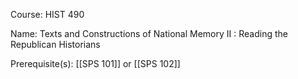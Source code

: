 




Course: HIST 490

Name: Texts and Constructions of National Memory II : Reading the Republican Historians

Prerequisite(s): [[SPS 101]] or [[SPS 102]]